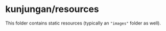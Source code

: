 # kunjungan/resources

This folder contains static resources (typically an `"images"` folder as well).
